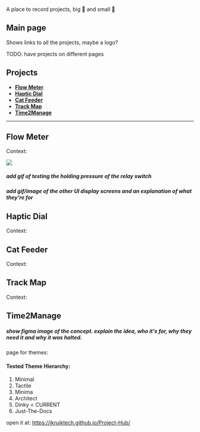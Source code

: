 A place to record projects, big 🚀 and small 🔋

## Main page
Shows links to all the projects, maybe a logo?

TODO: have projects on different pages

## Projects
* [**Flow Meter**](#flow-meter)
* [**Haptic Dial**](#haptic-dial)
* [**Cat Feeder**](#cat-feeder)
* [**Track Map**](#track-map)
* [**Time2Manage**](#time2manage)

---

## Flow Meter
Context:

<!-- ![](https://github.com/Your_Repository_Name/Your_GIF_Name.gif) -->
![](https://github.com/jkruiktech/Project-Hub/blob/main/assets/css/images/bucket_fill.gif)

##### add gif of testing the holding pressure of the relay switch

##### add gif/image of the other UI display screens and an explanation of what they're for 

## Haptic Dial
Context:

## Cat Feeder
Context:

## Track Map
Context:

[comment]: <> (esta)

## Time2Manage

[//]: <> (test)

##### show figma image of the concept. explain the idea, who it's for, why they need it and why it was halted.

page for themes:
#### Tested Theme Hierarchy:
1. Minimal
2. Tactile
3. Minima
4. Architect
5. Dinky < CURRENT
6. Just-The-Docs

open it at: https://jkruiktech.github.io/Project-Hub/


